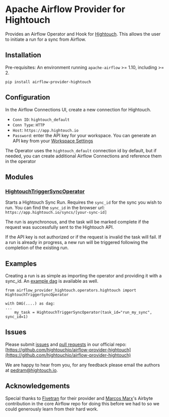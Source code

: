 # Apache Airflow Provider for Hightouch

Provides an Airflow Operator and Hook for [Hightouch](https://hightouch.io).
This allows the user to initiate a run for a sync from Airflow.

## Installation

Pre-requisites: An environment running `apache-airflow` >= 1.10, including >= 2.

```
pip install airflow-provider-hightouch
```

## Configuration

In the Airflow Connections UI, create a new connection for Hightouch.

* `Conn ID`: `hightouch_default`
* `Conn Type`: `HTTP`
* `Host`: `https://app.hightouch.io`
* `Password`: enter the API key for your workspace.  You can generate an API
key from your [Workspace Settings](https://app.hightouch.io/settings)

The Operator uses the `hightouch_default` connection id by default, but
if needed, you can create additional Airflow Connections and reference them
in the operator


## Modules

### [HightouchTriggerSyncOperator](./airflow_provider_hightouch/operators/hightouch.py)

Starts a Hightouch Sync Run. Requires the `sync_id` for the sync you wish to
run. You can find the `sync_id` in the browser url: `https://app.hightouch.io/syncs/[your-sync-id]`

The run is asynchronous, and the task will be marked complete if the request
was successfully sent to the Hightouch API.

If the API key is not authorized or if the request is invalid the task will fail.
If a run is already in progress, a new run will be triggered following the
completion of the existing run.


## Examples

Creating a run is as simple as importing the operator and providing it with
a sync_id. An [example dag](./airflow_provider_hightouch/example_dags/example_hightouch_trigger_sync.py)
is available as well.

```
from airflow_provider_hightouch.operators.hightouch import HightouchTriggerSyncOperator

with DAG(....) as dag:
...
    my_task = HightouchTriggerSyncOperator(task_id="run_my_sync", sync_id=1)

```

## Issues

Please submit [issues](https://github.com/hightouchio/airflow-provider-hightouch/issues) and
[pull requests](https://github.com/hightouchio/airflow-provider-hightouch/pulls) in our official repo:
[https://github.com/hightouchio/airflow-provider-hightouch](https://github.com/hightouchio/airflow-provider-hightouch)

We are happy to hear from you, for any feedback please email the authors at [pedram@hightouch.io](mailto:pedram@hightouch.io).

## Acknowledgements

Special thanks to [Fivetran](https://github.com/fivetran/airflow-provider-fivetran)
for their provider and [Marcos Marx](https://github.com/marcosmarxm/)'s Airbyte
contribution in the core Airflow repo for doing this before we had to
so we could generously learn from their hard work.
